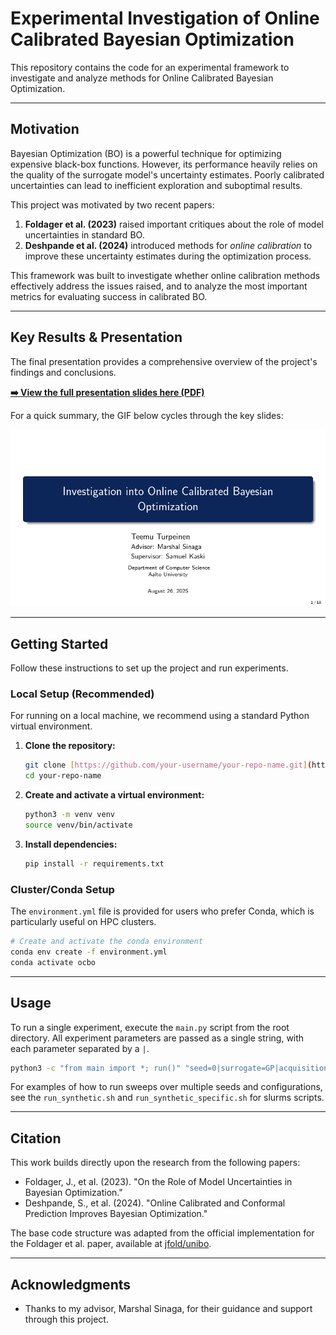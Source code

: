 # Experimental Investigation of Online Calibrated Bayesian Optimization

This repository contains the code for an experimental framework to investigate and analyze methods for Online Calibrated Bayesian Optimization.

---

## Motivation

Bayesian Optimization (BO) is a powerful technique for optimizing expensive black-box functions. However, its performance heavily relies on the quality of the surrogate model's uncertainty estimates. Poorly calibrated uncertainties can lead to inefficient exploration and suboptimal results.

This project was motivated by two recent papers:
1.  **Foldager et al. (2023)** raised important critiques about the role of model uncertainties in standard BO.
2.  **Deshpande et al. (2024)** introduced methods for *online calibration* to improve these uncertainty estimates during the optimization process.

This framework was built to investigate whether online calibration methods effectively address the issues raised, and to analyze the most important metrics for evaluating success in calibrated BO.

---

## Key Results & Presentation

The final presentation provides a comprehensive overview of the project's findings and conclusions.

**[➡️ View the full presentation slides here (PDF)](Docs/FinalPresentation.pdf)**

For a quick summary, the GIF below cycles through the key slides:

![My Presentation Slideshow](Docs/FinalPresentation.gif)

---

## Getting Started

Follow these instructions to set up the project and run experiments.

### **Local Setup (Recommended)**

For running on a local machine, we recommend using a standard Python virtual environment.

1.  **Clone the repository:**
    ```sh
    git clone [https://github.com/your-username/your-repo-name.git](https://github.com/your-username/your-repo-name.git)
    cd your-repo-name
    ```
2.  **Create and activate a virtual environment:**
    ```sh
    python3 -m venv venv
    source venv/bin/activate
    ```
3.  **Install dependencies:**
    ```sh
    pip install -r requirements.txt
    ```

### **Cluster/Conda Setup**

The `environment.yml` file is provided for users who prefer Conda, which is particularly useful on HPC clusters.

```sh
# Create and activate the conda environment
conda env create -f environment.yml
conda activate ocbo
```

---

## Usage

To run a single experiment, execute the `main.py` script from the root directory. All experiment parameters are passed as a single string, with each parameter separated by a `|`.

```sh
python3 -c "from main import *; run()" "seed=0|surrogate=GP|acquisition=EI|data_name=benchmark|problem_idx=11"
```

For examples of how to run sweeps over multiple seeds and configurations, see the `run_synthetic.sh` and `run_synthetic_specific.sh` for slurms scripts.

---

## Citation

This work builds directly upon the research from the following papers:

* Foldager, J., et al. (2023). "On the Role of Model Uncertainties in Bayesian Optimization."
* Deshpande, S., et al. (2024). "Online Calibrated and Conformal Prediction Improves Bayesian Optimization."

The base code structure was adapted from the official implementation for the Foldager et al. paper, available at [jfold/unibo](https://github.com/jfold/unibo).

---

## Acknowledgments

* Thanks to my advisor, Marshal Sinaga, for their guidance and support through this project.